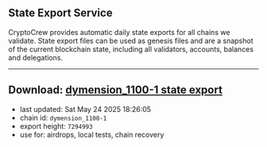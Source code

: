## State Export Service
CryptoCrew provides automatic daily state exports for all chains we validate. State export files can be used as genesis files and are a snapshot of the current blockchain state, including all validators, accounts, balances and delegations.

---
**Download: [dymension_1100-1 state export](https://dl-eu2.ccvalidators.com/SERVICE/dymension/dymension_1100-1_export_7294993.json)**
---

- last updated: Sat May 24 2025 18:26:05
- chain id: `dymension_1100-1`
- export height: `7294993`
- use for: airdrops, local tests, chain recovery
